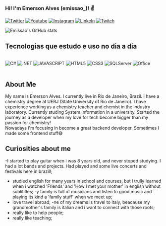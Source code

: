 ### Hi! I'm Emerson Alves (emissao_)! ✌️

[![Twitter](https://img.shields.io/badge/Twitter-1DA1F2?style=for-the-badge&logo=twitter&logoColor=white)](https://twitter.com/emissao_)
[![Youtube](https://img.shields.io/badge/YouTube-FF0000?style=for-the-badge&logo=youtube&logoColor=white)](https://www.youtube.com/channel/UCvbh0PttoHSeyRDj7RswQDg)
[![Instagram](https://img.shields.io/badge/Instagram-E4405F?style=for-the-badge&logo=instagram&logoColor=white)](https://www.instagram.com/emissao_/)
[![LinkeIn](https://img.shields.io/badge/LinkedIn-0077B5?style=for-the-badge&logo=linkedin&logoColor=white)](https://www.linkedin.com/in/emerson-alves-1a427b67/)
[![Twitch](https://img.shields.io/badge/Twitch-9146FF?style=for-the-badge&logo=twitch&logoColor=white)](https://www.twitch.tv/emissao)

![Emissao's GitHub stats](https://github-readme-stats.vercel.app/api?username=emissao&show_icons=true&theme=dracula)

## Tecnologias que estudo e uso no dia a dia

<div style="display: inline_block"><br>
<img alt="C#" src="https://img.shields.io/badge/C%23-239120?style=for-the-badge&logo=c-sharp&logoColor=white"/>
<img alt=".NET" src="https://img.shields.io/badge/.NET-5C2D91?style=for-the-badge&logo=.net&logoColor=white"/>
<img alt="JAVASCRIPT" src="https://img.shields.io/badge/JavaScript-F7DF1E?style=for-the-badge&logo=javascript&logoColor=black"/>
<img alt="HTML5" src="https://img.shields.io/badge/HTML5-E34F26?style=for-the-badge&logo=html5&logoColor=white"/>
<img alt="CSS3" src="https://img.shields.io/badge/CSS3-1572B6?style=for-the-badge&logo=css3&logoColor=white"/>
<img alt="SQLServer" src="https://img.shields.io/badge/Microsoft_SQL_Server-CC2927?style=for-the-badge&logo=microsoft-sql-server&logoColor=white"/>
<img alt="Office" src="https://img.shields.io/badge/Microsoft_Office-D83B01?style=for-the-badge&logo=microsoft-office&logoColor=white"/>
</div><BR>

## About Me
My name is Emerson Alves. I currently live in Rio de Janeiro, Brazil.
I have a chemistry degree at UERJ (State University of Rio de Janeiro). I have experience working as a chemistry teacher and chemist in the  industry laboratory.
Currently studing System Information in a university. 
Started the journey as a developer when my love for tech become bigger than my passion for chemistry!  
Nowadays i'm focusing in become a great backend developer. Sometimes I made some frontend stuff😅

## Curiosities about me
-I started to play guitar when i was 8 years old, and never stoped studying. I had a lot bands and projects. Had played and some live concerts and festivals here in brazil!;
- studied english for many years in school and courses, but i trully learned when i watched 'Friends' and 'How I met your mother' in english without sublititles;
-y family is full of musicians and listen to good music and playing its kind a 'family stuff' when we meet up;
- love travel abroad; 
-ne of my dreams is travel to italy, beacause my grandmother's family is italian and i want to connect with those roots;
- really like to help people;
- really like teaching;
  
